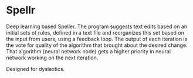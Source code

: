 # Spellr
Deep learning based Speller. The program suggests text edits based on an initial sets of rules, defined in a text file and reorganizes this set based on the input from users, using a feedback loop. The output of each iteration is the vote for quality of the algorithm that brought about the desired change. That algorithm (neural network node) gets a higher priority in neural network working on the next iteration. 

Designed for dyslextics. 
